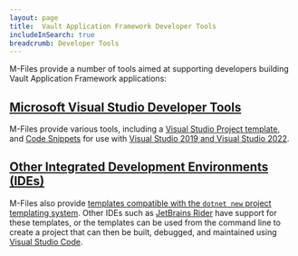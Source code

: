```yaml
---
layout: page
title:  Vault Application Framework Developer Tools
includeInSearch: true
breadcrumb: Developer Tools
---
```


M-Files provide a number of tools aimed at supporting developers building Vault Application Framework applications:

## [Microsoft Visual Studio Developer Tools](Visual-Studio)

M-Files provide various tools, including a [Visual Studio Project template](Visual-Studio/Template), and [Code Snippets](Visual-Studio/Code-Snippets) for use with [Visual Studio 2019 and Visual Studio 2022](https://visualstudio.microsoft.com/vs/).

## [Other Integrated Development Environments (IDEs)](Other-IDEs)

M-Files also provide [templates compatible with the `dotnet new` project templating system](Other-IDEs).  Other IDEs such as [JetBrains Rider](https://www.jetbrains.com/rider/) have support for these templates, or the templates can be used from the command line to create a project that can then be built, debugged, and maintained using [Visual Studio Code](https://code.visualstudio.com/).
